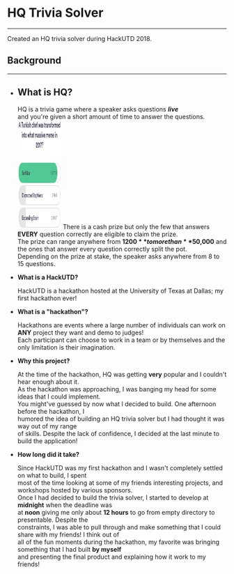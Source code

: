 # HQ Trivia Solver
---
Created an HQ trivia solver during HackUTD 2018.

## Background
---
- ## **What is HQ?**

   HQ is a trivia game where a speaker asks questions **_live_**  
      and you're given a short amount of time to answer the questions.  
   <img src="hq.png" width="100" height="250"/>
   There is a cash prize but only the few that answers **EVERY** question correctly are eligible to claim the prize.  
   The prize can range anywhere from **$1200** to more than **$50,000** and the ones that answer every question correctly split the pot.  
   Depending on the prize at stake, the speaker asks anywhere from 8 to 15 questions.   

- **What is a HackUTD?**

   HackUTD is a hackathon hosted at the University of Texas at Dallas; my first hackathon ever!

- **What is a "hackathon"?**

   Hackathons are events where a large number of individuals can work on **ANY** project they want and demo to judges!  
   Each participant can choose to work in a team or by themselves and the only limitation is their imagination.  
   
- **Why this project?**

   At the time of the hackathon, HQ was getting **very** popular and I couldn't hear enough about it.  
   As the hackathon was approaching, I was banging my head for some ideas that I could implement.  
   You might've guessed by now what I decided to build. One afternoon before the hackathon, I  
   humored the idea of building an HQ trivia solver but I had thought it was way out of my range  
   of skills. Despite the lack of confidence, I decided at the last minute to build the application!

- **How long did it take?**

   Since HackUTD was my first hackathon and I wasn't completely settled on what to build, I spent  
   most of the time looking at some of my friends interesting projects, and workshops hosted by various sponsors.  
   Once I had decided to build the trivia solver, I started to develop at **midnight** when the deadline was  
   at **noon** giving me only about **12 hours** to go from empty directory to presentable. Despite the  
   constraints, I was able to pull through and make something that I could share with my friends! I think out of  
   all of the fun moments during the hackathon, my favorite was bringing something that I had built **by myself**  
   and presenting the final product and explaining how it work to my friends!  

 
